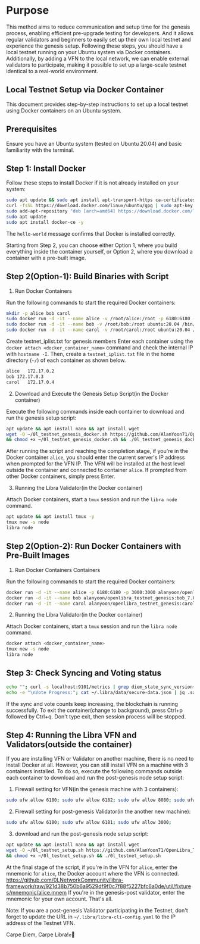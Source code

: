 # Purpose

This method aims to reduce communication and setup time for the genesis process, enabling efficient pre-upgrade testing for developers.
And it allows regular validators and beginners to easily set up their own local testnet and experience the genesis setup.
Following these steps, you should have a local testnet running on your Ubuntu system via Docker containers.
Additionally, by adding a VFN to the local network, we can enable external validators to participate,
making it possible to set up a large-scale testnet identical to a real-world environment.

## Local Testnet Setup via Docker Container

This document provides step-by-step instructions to set up a local testnet using Docker containers on an Ubuntu system.

## Prerequisites

Ensure you have an Ubuntu system (tested on Ubuntu 20.04) and basic familiarity with the terminal.

## Step 1: Install Docker

Follow these steps to install Docker if it is not already installed on your system:

```bash
sudo apt update && sudo apt install apt-transport-https ca-certificates curl software-properties-common -y
curl -fsSL https://download.docker.com/linux/ubuntu/gpg | sudo apt-key add -
sudo add-apt-repository "deb [arch=amd64] https://download.docker.com/linux/ubuntu $(lsb_release -cs) stable"
sudo apt update
sudo apt install docker-ce -y
```

The `hello-world` message confirms that Docker is installed correctly.

Starting from Step 2, you can choose either Option 1, where you build everything inside the container yourself,
or Option 2, where you download a container with a pre-built image.

## Step 2(Option-1): Build Binaries with Script

1. Run Docker Containers

Run the following commands to start the required Docker containers:

 ```bash
mkdir -p alice bob carol
sudo docker run -d -it --name alice -v /root/alice:/root -p 6180:6180 -p 3000:3000 ubuntu:20.04 /bin/bash
sudo docker run -d -it --name bob -v /root/bob:/root ubuntu:20.04 /bin/bash
sudo docker run -d -it --name carol -v /root/carol:/root ubuntu:20.04 /bin/bash
```

Create testnet_iplist.txt for genesis members
Enter each container using the `docker attach <docker_container_name>` command and check the internal IP with `hostname -I`.
Then, create a `testnet_iplist.txt` file in the home directory (`~/`) of each container as shown below.

```bash
alice	172.17.0.2
bob	172.17.0.3
carol	172.17.0.4
```

2. Download and Execute the Genesis Setup Script(in the Docker container)

Execute the following commands inside each container to download and run the genesis setup script:

```bash
apt update && apt install nano && apt install wget
wget -O ~/0l_testnet_genesis_docker.sh https://github.com/AlanYoon71/OpenLibra_Testnet/raw/main/0l_testnet_genesis_docker.sh \
&& chmod +x ~/0l_testnet_genesis_docker.sh && ./0l_testnet_genesis_docker.sh
```

After running the script and reaching the completion stage, if you're in the Docker container `alice`,
you should enter the current server's IP address when prompted for the VFN IP.
The VFN will be installed at the host level outside the container and connected to container `alice`.
If prompted from other Docker containers, simply press Enter.

3. Running the Libra Validator(in the Docker container)

Attach Docker containers, start a `tmux` session and run the `libra node` command.
	
```bash
apt update && apt install tmux -y
tmux new -s node
libra node
```

## Step 2(Option-2): Run Docker Containers with Pre-Built Images

1. Run Docker Containers Containers

Run the following commands to start the required Docker containers:

```bash
docker run -d -it --name alice -p 6180:6180 -p 3000:3000 alanyoon/openlibra_testnet_genesis:alice_7.0.2
docker run -d -it --name bob alanyoon/openlibra_testnet_genesis:bob_7.0.2
docker run -d -it --name carol alanyoon/openlibra_testnet_genesis:carol_7.0.2
```

2. Running the Libra Validator(in the Docker container)

Attach Docker containers, start a `tmux` session and run the `libra node` command.
	
```bash
docker attach <docker_container_name>
tmux new -s node
libra node
```

## Step 3: Check Syncing and Voting status

```bash
echo ""; curl -s localhost:9101/metrics | grep diem_state_sync_version{; \
echo -e "\nVote Progress:"; cat ~/.libra/data/secure-data.json | jq .safety_data.value.last_voted_round
```

If the sync and vote counts keep increasing, the blockchain is running successfully.
To exit the container(change to background), press Ctrl+p followed by Ctrl+q.
Don't type exit, then session process will be stopped.

## Step 4: Running the Libra VFN and Validators(outside the container)

If you are installing VFN or Validator on another machine, there is no need to install Docker at all.
However, you can still install VFN on a machine with 3 containers installed.
To do so, execute the following commands outside each container to download and run the post-genesis node setup script:

1. Firewall setting for VFN(in the genesis machine with 3 containers):

```bash
sudo ufw allow 6180; sudo ufw allow 6182; sudo ufw allow 8080; sudo ufw allow 3000; 
```
	
2. Firewall setting for post-genesis Validator(in the another new machine):

```bash
sudo ufw allow 6180; sudo ufw allow 6181; sudo ufw allow 3000; 
```
	
3. download and run the post-genesis node setup script:

```bash
apt update && apt install nano && apt install wget
wget -O ~/0l_testnet_setup.sh https://github.com/AlanYoon71/OpenLibra_Testnet/raw/main/0l_testnet_setup.sh \
&& chmod +x ~/0l_testnet_setup.sh && ./0l_testnet_setup.sh
```

At the final stage of the script, if you're in the VFN for `alice`, enter the mnemonic for `alice`,
the Docker account where the VFN is connected.
https://github.com/0LNetworkCommunity/libra-framework/raw/921d38b750b6a9529df9f0c7f88f5227bfc6a0de/util/fixtures/mnemonic/alice.mnem
If you're in the genesis-post validator, enter the mnemonic for your own account. That's all.
   
Note: 
If you are a post-genesis Validator participating in the Testnet,
don't forget to update the URL in `~/.libra/libra-cli-config.yaml` to the IP address of the Testnet VFN.

Carpe Diem, Carpe Libra!✊🔆
